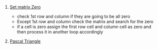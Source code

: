 1. [Set matrix Zero](https://leetcode.com/problems/set-matrix-zeroes/)

   - check 1st row and column if they are going to be all zero
   - Except 1st row and column check the matrix and search for the zero
   - if a cell is zero assign the first row cell and column cell as zero and then process it in another loop accordingly

2. [Pascal Triangle](https://leetcode.com/problems/pascals-triangle/submissions/)
